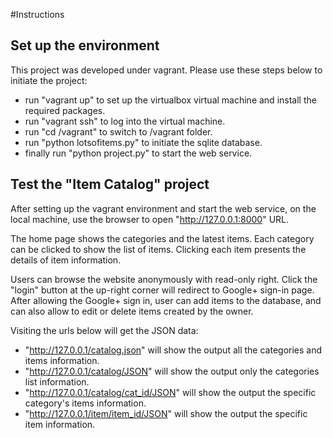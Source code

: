 #Instructions

## Set up the environment
This project was developed under vagrant. Please use these steps below to initiate the project:
* run "vagrant up" to set up the virtualbox virtual machine and install the required packages.
* run "vagrant ssh" to log into the virtual machine.
* run "cd /vagrant" to switch to /vagrant folder.
* run "python lotsofitems.py" to initiate the sqlite database.
* finally run "python project.py" to start the web service.
    

## Test the "Item Catalog" project
After setting up the vagrant environment and start the web service, on the local machine, use the
browser to open "http://127.0.0.1:8000" URL.

The home page shows the categories and the latest items. Each category can be clicked to show the
list of items. Clicking each item presents the details of item information.

Users can browse the website anonymously with read-only right. Click the "login" button at the up-right
corner will redirect to Google+ sign-in page. After allowing the Google+ sign in, user can add items to
the database, and can also allow to edit or delete items created by the owner.

Visiting the urls below will get the JSON data:
* "http://127.0.0.1/catalog.json" will show the output all the categories and items information.
* "http://127.0.0.1/catalog/JSON" will show the output only the categories list information.
* "http://127.0.0.1/catalog/cat_id/JSON" will show the output the specific category's items information.
* "http://127.0.0.1/item/item_id/JSON" will show the output the specific item information.
